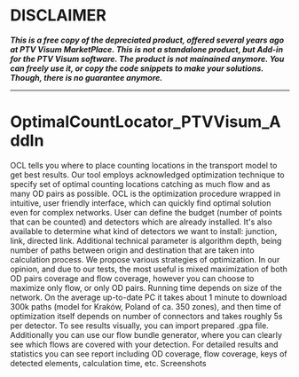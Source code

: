 # DISCLAIMER

_**This is a free copy of the depreciated product, offered several years ago at PTV Visum MarketPlace. 
This is not a standalone product, but Add-in for the PTV Visum software. 
The product is not mainained anymore. 
You can freely use it, or copy the code snippets to make your solutions. Though, there is no guarantee anymore.**_

***

# OptimalCountLocator_PTVVisum_AddIn
OCL tells you where to place counting locations in the transport model to get best results.  Our tool employs acknowledged optimization technique to specify set of optimal counting locations catching as much flow and as many OD pairs as possible. OCL is the optimization procedure wrapped in intuitive, user friendly interface, which can quickly find optimal solution even for complex networks.  User can define the budget (number of points that can be counted) and detectors which are already installed. It's also available to determine what kind of detectors we want to install: junction, link, directed link.  Additional technical parameter is algorithm depth, being number of paths between origin and destination that are taken into calculation process. We propose various strategies of optimization. In our opinion, and due to our tests, the most useful is mixed maximization of both OD pairs coverage and flow coverage, however you can choose to maximize only flow, or only OD pairs.  Running time depends on size of the network. On the average up-to-date PC it takes about 1 minute to download 300k paths (model for Kraków, Poland of ca. 350 zones), and then time of optimization itself depends on number of connectors and takes roughly 5s per detector.  To see results visually, you can import prepared .gpa file. Additionally you can use our flow bundle generator, where you can clearly see which flows are covered with your detection. For detailed results and statistics you can see report including OD coverage, flow coverage, keys of detected elements, calculation time, etc.  Screenshots
